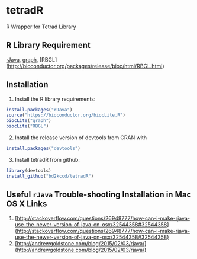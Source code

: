 # tetradR
R Wrapper for Tetrad Library

## R Library Requirement
[rJava](https://cran.r-project.org/web/packages/rJava/index.html), 
[graph](http://bioconductor.org/packages/release/bioc/html/graph.html),
[RBGL] (http://bioconductor.org/packages/release/bioc/html/RBGL.html)

## Installation

1. Install the R library requirements:
```R
install.packages("rJava")
source("https://bioconductor.org/biocLite.R")
biocLite("graph")
biocLite("RBGL")
```
2. Install the release version of devtools from CRAN with 
```R
install.packages("devtools")
```
3. Install tetradR from github:
```R
library(devtools)
install_github("bd2kccd/tetradR")
```

## Useful `rJava` Trouble-shooting Installation in Mac OS X Links

1. [http://stackoverflow.com/questions/26948777/how-can-i-make-rjava-use-the-newer-version-of-java-on-osx/32544358#32544358](http://stackoverflow.com/questions/26948777/how-can-i-make-rjava-use-the-newer-version-of-java-on-osx/32544358#32544358)
2. [http://andrewgoldstone.com/blog/2015/02/03/rjava/](http://andrewgoldstone.com/blog/2015/02/03/rjava/)
